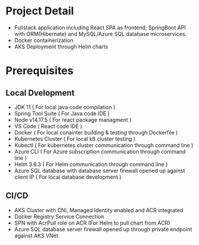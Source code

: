 
# Project Detail
- Fullstack application including React SPA as frontend, SpringBoot API with ORM(Hibernate) and MySQL/Azure SQL database microservices.
- Docker containerization
- AKS Deployment through Helm charts

# Prerequisites

##  Local Dvelopment
- JDK 11 ( For local java code compilation )
- Spring Tool Suite ( For Java code IDE )
- Node v14.17.5 ( For react package managment )
- VS Code ( React code IDE )
- Docker ( For local conainter building & testing through Dockerfile )
- Kubernetes Cluster ( For local k8 cluster testing )
- Kubectl ( For kubernetes cluster communication through command line )
- Azure CLI ( For Azure subscription communication through command line )
- Helm 3.6.3 ( For Helm communication through command line )
- Azure SQL database with database server firewall opened up against client IP ( For local database development )

## CI/CD 
- AKS Cluster with CNI, Managed Identity enabled and ACR integrated
- Docker Registry Service Connection
- SPN with AcrPull role on ACR (For Helm to pull chart from ACR)
- Azure SQL database server firewall opened up through private endpoint against AKS VNet.
